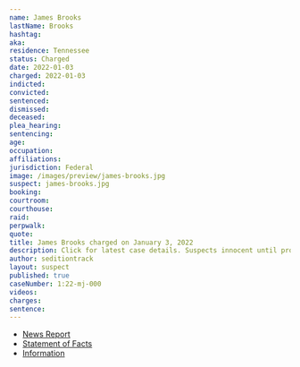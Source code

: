```yaml
---
name: James Brooks
lastName: Brooks
hashtag:
aka:
residence: Tennessee
status: Charged
date: 2022-01-03
charged: 2022-01-03
indicted:
convicted:
sentenced:
dismissed:
deceased:
plea_hearing:
sentencing:
age:
occupation:
affiliations:
jurisdiction: Federal
image: /images/preview/james-brooks.jpg
suspect: james-brooks.jpg
booking:
courtroom:
courthouse:
raid:
perpwalk:
quote:
title: James Brooks charged on January 3, 2022
description: Click for latest case details. Suspects innocent until proven guilty.
author: seditiontrack
layout: suspect
published: true
caseNumber: 1:22-mj-000
videos:
charges:
sentence:
---
```

- [News Report](https://www.thedailybeast.com/jan-6-rioters-james-wayne-brooks-john-cameron-charged-for-part-in-capitol-insurrection)
- [Statement of Facts](https://www.justice.gov/usao-dc/case-multi-defendant/file/1481136/download)
- [Information](https://extremism.gwu.edu/sites/g/files/zaxdzs2191/f/James%20Wayne%20Brooks%20Information.pdf)
